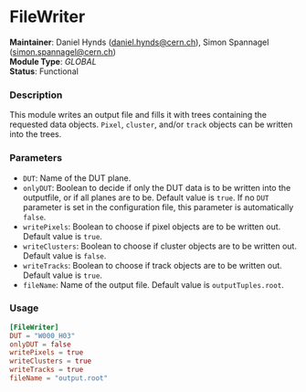 # FileWriter
**Maintainer**: Daniel Hynds (<daniel.hynds@cern.ch>), Simon Spannagel (<simon.spannagel@cern.ch>)   
**Module Type**: *GLOBAL*  
**Status**: Functional   

### Description
This module writes an output file and fills it with trees containing the requested data objects. `Pixel`, `cluster`, and/or `track` objects can be written into the trees.

### Parameters
* `DUT`: Name of the DUT plane.
* `onlyDUT`: Boolean to decide if only the DUT data is to be written into the outputfile, or if all planes are to be. Default value is `true`. If no `DUT` parameter is set in the configuration file, this parameter is automatically `false`.
* `writePixels`: Boolean to choose if pixel objects are to be written out. Default value is `true`.
* `writeClusters`: Boolean to choose if cluster objects are to be written out. Default value is `false`.
* `writeTracks`: Boolean to choose if track objects are to be written out. Default value is `true`.
* `fileName`: Name of the output file. Default value is `outputTuples.root`.

### Usage
```toml
[FileWriter]
DUT = "W000_H03"
onlyDUT = false
writePixels = true
writeClusters = true
writeTracks = true
fileName = "output.root"
```

